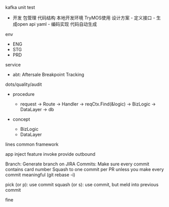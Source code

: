 kafka
unit test

- 开发
包管理
代码结构
本地开发环境
TryMOS使用
设计方案 - 定义接口 - 生成open api yaml - 编码实现
代码自动生成

env
  - ENG
  - STG
  - PRD

service
  - abt: Aftersale Breakpoint Tracking


dots/quality/audit
- procedure
  - request -> Route -> Handler -> reqCtx.Find(&logic) -> BizLogic -> DataLayer -> db

- concept
  - BizLogic
  - DataLayer

lines
common framework

app
inject
feature
invoke
provide
outbound

Branch: Generate branch on JIRA
Commits:
Make sure every commit contains card number
Squash to one commit per PR unless you make every commit meaningful (git rebase -i)

pick (or p): use commit
squash (or s): use commit, but meld into previous commit

fine